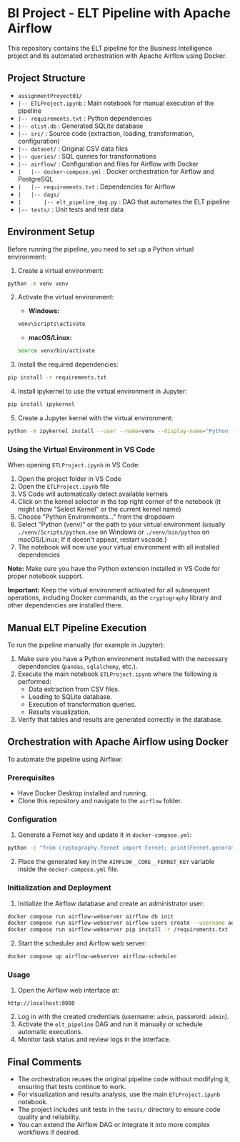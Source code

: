# BI Project - ELT Pipeline with Apache Airflow

This repository contains the ELT pipeline for the Business Intelligence project and its automated orchestration with Apache Airflow using Docker.



## Project Structure


* `assignmentProyect01/`
* `|-- ETLProject.ipynb` : Main notebook for manual execution of the pipeline
* `|-- requirements.txt`     : Python dependencies
* `|-- olist.db`             : Generated SQLite database
* `|-- src/`                 : Source code (extraction, loading, transformation, configuration)
* `|-- dataset/`             : Original CSV data files
* `|-- queries/`             : SQL queries for transformations
* `|-- airflow/`             : Configuration and files for Airflow with Docker
* `|   |-- docker-compose.yml`       : Docker orchestration for Airflow and PostgreSQL
* `|   |-- requirements.txt`         : Dependencies for Airflow
* `|   |-- dags/`
* `|       |-- elt_pipeline_dag.py`  : DAG that automates the ELT pipeline
* `|-- tests/`                       : Unit tests and test data

## Environment Setup

Before running the pipeline, you need to set up a Python virtual environment:

1. Create a virtual environment:
```bash
python -m venv venv
```

2. Activate the virtual environment:
   - **Windows:**
   ```bash
   venv\Scripts\activate
   ```
   - **macOS/Linux:**
   ```bash
   source venv/bin/activate
   ```

3. Install the required dependencies:
```bash
pip install -r requirements.txt
```

4. Install ipykernel to use the virtual environment in Jupyter:
```bash
pip install ipykernel
```

5. Create a Jupyter kernel with the virtual environment:
```bash
python -m ipykernel install --user --name=venv --display-name="Python (venv)"
```

### Using the Virtual Environment in VS Code

When opening `ETLProject.ipynb` in VS Code:

1. Open the project folder in VS Code
2. Open the `ETLProject.ipynb` file
3. VS Code will automatically detect available kernels
4. Click on the kernel selector in the top right corner of the notebook (it might show "Select Kernel" or the current kernel name)
5. Choose "Python Environments..." from the dropdown
6. Select "Python (venv)" or the path to your virtual environment (usually `./venv/Scripts/python.exe` on Windows or `./venv/bin/python` on macOS/Linux; 
If it doesn't appear, restart vscode.)
7. The notebook will now use your virtual environment with all installed dependencies

**Note:** Make sure you have the Python extension installed in VS Code for proper notebook support.

**Important:** Keep the virtual environment activated for all subsequent operations, including Docker commands, as the `cryptography` library and other dependencies are installed there.

## Manual ELT Pipeline Execution

To run the pipeline manually (for example in Jupyter):

1. Make sure you have a Python environment installed with the necessary dependencies (`pandas`, `sqlalchemy`, etc.).
2. Execute the main notebook `ETLProject.ipynb` where the following is performed:
   * Data extraction from CSV files.
   * Loading to SQLite database.
   * Execution of transformation queries.
   * Results visualization.
3. Verify that tables and results are generated correctly in the database.

## Orchestration with Apache Airflow using Docker

To automate the pipeline using Airflow:

### Prerequisites

* Have Docker Desktop installed and running.
* Clone this repository and navigate to the `airflow` folder.

### Configuration

1. Generate a Fernet key and update it in `docker-compose.yml`:

```bash
python -c "from cryptography.fernet import Fernet; print(Fernet.generate_key().decode())"
```

2. Place the generated key in the `AIRFLOW__CORE__FERNET_KEY` variable inside the `docker-compose.yml` file.

### Initialization and Deployment

1. Initialize the Airflow database and create an administrator user:

```bash
docker compose run airflow-webserver airflow db init
docker compose run airflow-webserver airflow users create --username admin --firstname Admin --lastname User --role Admin --email admin@example.com --password admin
docker compose run airflow-webserver pip install -r /requirements.txt
```

2. Start the scheduler and Airflow web server:

```bash
docker compose up airflow-webserver airflow-scheduler
```

### Usage

1. Open the Airflow web interface at:

```text
http://localhost:8080
```

2. Log in with the created credentials (username: `admin`, password: `admin`).
3. Activate the `elt_pipeline` DAG and run it manually or schedule automatic executions.
4. Monitor task status and review logs in the interface.

## Final Comments

* The orchestration reuses the original pipeline code without modifying it, ensuring that tests continue to work.
* For visualization and results analysis, use the main `ETLProject.ipynb` notebook.
* The project includes unit tests in the `tests/` directory to ensure code quality and reliability.
* You can extend the Airflow DAG or integrate it into more complex workflows if desired.

